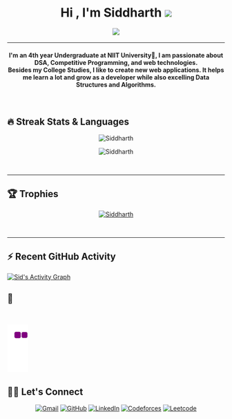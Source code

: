 

<h1 align="center">Hi , I'm Siddharth <img src="https://media.giphy.com/media/hvRJCLFzcasrR4ia7z/giphy.gif" width="35"></h1>
<p align="center">
  <a href="https://github.com/sid121212"><img src="https://readme-typing-svg.herokuapp.com?lines=Competitive+Programmer;JavaScript%20|%20React%20|%20Django%20Developer;Always%20learning%20new%20things&center=true&width=500&height=50"></a>
</p>
<hr/>


<h4 align="center">
I'm an 4th year Undergraduate at NIIT University🙏, I am passionate about DSA, Competitive Programming, and web technologies. <br />
	Besides my College Studies, I like to create new web applications. It helps me learn a lot and grow as a developer while also excelling Data Structures and Algorithms.
</h4>
<br>


## 🔥 Streak Stats & Languages
<p align="center"><img src="https://github-readme-streak-stats.herokuapp.com/?user=sid121212&theme=algolia" alt="Siddharth" /></p>
<p align="center"><img src="https://github-readme-stats.vercel.app/api/top-langs/?username=sid121212&theme=algolia&layout=compact" alt="Siddharth" /></p>

<br>
<hr/>

## 🏆 Trophies
<p align="center"> <a href="https://github.com/jaypavasiya"><img
      src="https://github-profile-trophy.vercel.app/?username=sid121212&row=1&column=3&theme=algolia" alt="Siddharth" /></a>  </p>

<!-- algolia -->
<br>
<hr/>

## ⚡ Recent GitHub Activity
<a href="https://github.com/sid121212"><img alt="Sid's Activity Graph" src="https://activity-graph.herokuapp.com/graph?username=sid121212&custom_title=Sid's%20Contribution%20Graph&theme=react-dark" /></a>

## 🐍
  <br>
  
  ![snake gif](https://github.com/sid121212/sid121212/blob/output/github-contribution-grid-snake.gif)



## 🙋‍♀️ Let's Connect
<p align="center">
  <!-- <a href=""><img src="https://img.icons8.com/bubbles/50/000000/web.png" alt="Website"/></a> -->
	<a href="mailto:siddharthmehta121212@gmail.com"><img src="https://img.icons8.com/bubbles/50/000000/gmail.png" title='Gmail' alt="Gmail"/></a>
	<a href="https://github.com/sid121212"><img src="https://img.icons8.com/bubbles/50/000000/github.png" title='GitHub' alt="GitHub"/></a>
	<a href="https://in.linkedin.com/in/siddharthmehta121212"><img src="https://img.icons8.com/bubbles/50/000000/linkedin.png" title='LinkedIn' alt="LinkedIn"/></a>
	<a href="https://codeforces.com/Siddharth_Mehta1311"><img src="https://img.icons8.com/external-tal-revivo-color-tal-revivo/50/000000/external-codeforces-programming-competitions-and-contests-programming-community-logo-color-tal-revivo.png" title='Codeforces' alt="Codeforces"/></a>
	<a href="https://leetcode.com/sid_121212/"><img src="https://img.icons8.com/external-tal-revivo-shadow-tal-revivo/50/000000/external-level-up-your-coding-skills-and-quickly-land-a-job-logo-shadow-tal-revivo.png" title='Leetcode' alt="Leetcode"/></a>
	<!-- <a href=""><img src="https://img.icons8.com/bubbles/50/000000/instagram.png" alt="Instagram"/></a>
	<a href=""><img src="https://img.icons8.com/bubbles/50/000000/youtube.png" alt="Youtube"/></a> -->
	
</p>

